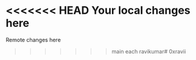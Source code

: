 <<<<<<< HEAD
Your local changes here
=======
Remote changes here
>>>>>>> main
each ravikumar# 0xravii
